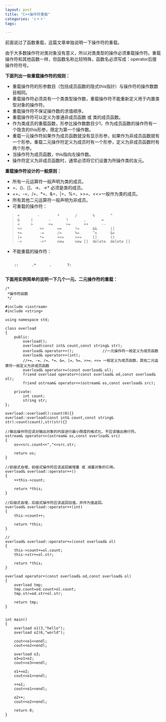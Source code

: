 ```yaml
---
layout: post
title: "C++操作符重载"
categories: 'c＋＋'
tags:

---
```



前面说过了函数重载，这篇文章单独说明一下操作符的重载。

由于大多数操作符对类对象没有意义，所以对类类型的操作必须重载操作符。重载操作符和其他函数一样，但函数名称比较特殊，函数名必须写成：operator后接操作符符号。

**下面列出一些重载操作符的规则：**

* 重载操作符的形参数目（包括成员函数的隐式this指针）与操作符的操作数数目相同。
* 重载操作符必须具有一个类类型操作数，重载操作符不能重新定义用于内置类型对象的操作符。
* 重载操作符不保证操作数的求值顺序。
* 重载操作符可以定义为普通非成员函数 或 类的成员函数。
* 作为类成员的重载函数，形参比操作数数目少1，作为成员函数的操作符有一个隐含的this形参，限定为第一个操作数。
* 重载一元操作符如果作为成员函数就没有显示形参，如果作为非成员函数就有一个形参。重载二元操作符定义为成员时有一个形参，定义为非成员函数时有两个形参。
* 当操作符为成员函数，this指向左操作数。
* 操作符定义为非成员函数时，通常必须将它们设置为所操作类的友元。

**重载操作符设计的一般原则：**

* 所有一元运算符一般声明为类的成员。
* =、()、[]、->、->* 必须是类的成员。
* +=、-=、/=、*=、&=、|=、%=、>>=、<<=一般作为类的成员。
* 所有其他二元运算符一般声明为非成员。	
* 可重载的操作符：

>     +        -		*		/		%		^
>     &		|		-		!		,		=
>     <		>		<=		>=		++		--
>	  <<		>>		==		!=		&&		||
>	  +=		-=		/=		%=		^=		&=
>	  |=		*=		<<=		>>=		[]		()
>	  ->		->*		new		new []	delete	delete []

* 不能重载的操作符：

<pre><code>
	::		.*		.		?:
	
</pre></code>	   
	

**下面用实例简单的说明一下几个一元、二元操作符的重载：**
						

    /*
	 *操作符函数
	 */

	#include <iostream>
	#include <string>

	using namespace std;

	class overload
	{
		public:
			overload();
			overload(const int& count,const string& str);
			overload& operator++();				//一元操作符一般定义为成员函数
			overload& operator++(int);
			//+=、-=、/=、*=、&=、|=、%=、>>=、<<= 一般定义为成员函数，其他二元运算符一般定义为非成员函数
			overload& operator+=(const overload& ol);
			friend overload operator+(const overload& od,const overload& ol);
			friend ostream& operator<<(ostream& os,const overload& src);

		private:
			int count;
			string str;
	};	

	overload::overload():count(0){}
	overload::overload(const int& count,const string& str):count(count),str(str){}

	//输出操作符应该对输出对象的内容进行最小限度的格式化，不应该输出换行符。
	ostream& operator<<(ostream& os,const overload& src)
	{
		os<<src.count<<","<<src.str;

		return os;
	}

	//前缀式自增，前缀式操作符应该返回被增量 或 减量对象的引用。
	overload& overload::operator++()
	{
		++this->count;

		return *this;
	}

	//后缀式自增，后缀式操作符应该返回旧值，并作为值返回。
	overload& overload::operator++(int)
	{
		this->count++;

		return *this;
	}

	//
	overload& overload::operator+=(const overload& ol)
	{
		this->count+=ol.count;
		this->str+=ol.str;

		return *this;
	}

	overload operator+(const overload& od,const overload& ol)
	{
		overload tmp;
		tmp.count=od.count+ol.count;
		tmp.str=od.str+ol.str;

		return tmp;
	}


	int main()
	{
		overload o1(3,"hello");
		overload o2(6,"world");

		cout<<o1<<endl;
		cout<<o2<<endl;

		overload o3;
		o3=o1+o2;
		cout<<o3<<endl;

		o1+=o2;
		cout<<o1<<endl;

		++o1;
		cout<<o1<<endl;

		o2++;
		cout<<o2<<endl;

		return 0;
	}

